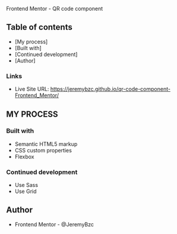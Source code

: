 Frontend Mentor - QR code component

## Table of contents

- [My process]
- [Built with]
- [Continued development]
- [Author]

### Links

- Live Site URL: https://jeremybzc.github.io/qr-code-component-Frontend_Mentor/

## MY PROCESS

### Built with

- Semantic HTML5 markup
- CSS custom properties
- Flexbox

### Continued development

- Use Sass
- Use Grid

## Author

- Frontend Mentor - @JeremyBzc
